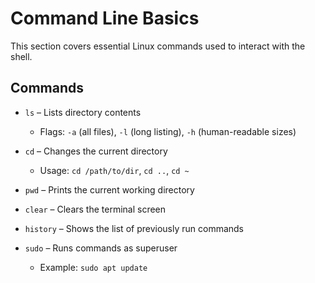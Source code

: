 # Command Line Basics

This section covers essential Linux commands used to interact with the shell.

## Commands

- `ls` – Lists directory contents
  - Flags: `-a` (all files), `-l` (long listing), `-h` (human-readable sizes)

- `cd` – Changes the current directory
  - Usage: `cd /path/to/dir`, `cd ..`, `cd ~`

- `pwd` – Prints the current working directory

- `clear` – Clears the terminal screen

- `history` – Shows the list of previously run commands

- `sudo` – Runs commands as superuser
  - Example: `sudo apt update`